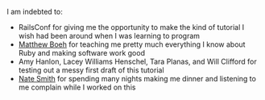 I am indebted to:
- RailsConf for giving me the opportunity to make the kind of tutorial I wish had been around when I was learning to program
- [Matthew Boeh](http://steppedpyramids.com/) for teaching me pretty much everything I know about Ruby and making software work good
- Amy Hanlon, Lacey Williams Henschel, Tara Planas, and Will Clifford for testing out a messy first draft of this tutorial
- [Nate Smith](http://tilde.town/~vilmibm/) for spending many nights making me dinner and listening to me complain while I worked on this